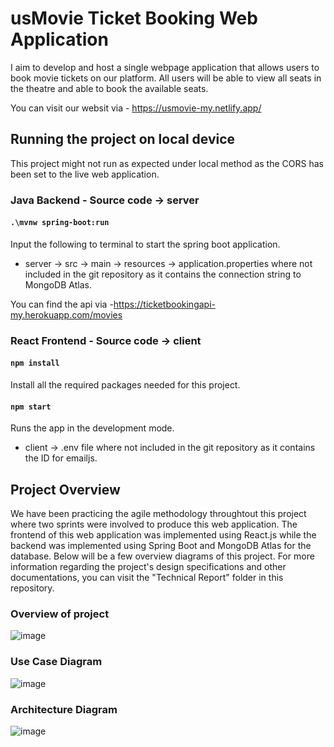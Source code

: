 # usMovie Ticket Booking Web Application

I aim to develop and host a single webpage application that allows users to book movie tickets on our platform. All users will be able to view all seats in the theatre and able to book the available seats.

You can visit our websit via - https://usmovie-my.netlify.app/

## Running the project on local device
This project might not run as expected under local method as the CORS has been set to the live web application. 
### Java Backend - Source code -> server 
#### `.\mvnw spring-boot:run`
Input the following to terminal to start the spring boot application.

* server -> src -> main -> resources -> application.properties where not included in the git repository as it contains the connection string to MongoDB Atlas.

You can find the api via -https://ticketbookingapi-my.herokuapp.com/movies

### React Frontend - Source code -> client
#### `npm install`
Install all the required packages needed for this project.

#### `npm start`
Runs the app in the development mode.

* client -> .env file where not included in the git repository as it contains the ID for emailjs.

## Project Overview
We have been practicing the agile methodology throughtout this project where two sprints were involved to produce this web application. The frontend of this web application was implemented using React.js while the backend was implemented using Spring Boot and MongoDB Atlas for the database. Below will be a few overview diagrams of this project. For more information regarding the project's design specifications and other documentations, you can visit the "Technical Report" folder in this repository.

### Overview of project 
![image](https://user-images.githubusercontent.com/49915438/132973497-5e77e2c0-3ad3-4c67-8dff-53969b9fec05.png)

### Use Case Diagram
![image](https://user-images.githubusercontent.com/49915438/132973318-95385719-172d-4481-80af-aae94e3097e1.png)

### Architecture Diagram
![image](https://user-images.githubusercontent.com/49915438/132973472-853881ea-a77c-4559-a3d5-cc87efdd2981.png)
